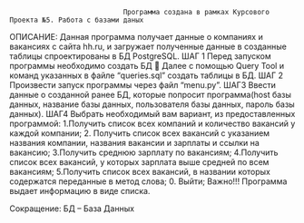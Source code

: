 					            Программа создана в рамках Курсового Проекта №5. Работа с базами даных

ОПИСАНИЕ:
	Данная программа получает данные о компаниях и вакансиях с сайта hh.ru, и загружает полученные данные в созданные таблицы спроектированы в БД PostgreSQL.
ШАГ 1
	Перед запуском программы необходимо создать БД  Далее с помощью Query Tool и команд указанных в файле “queries.sql” создать таблицы в БД.
ШАГ 2
	Произвести запуск программы через файл “menu.py”.
ШАГ3
	Ввести данные о созданной ранее БД, которые попросит программа(host базы данных, название базы данных, пользователя базы данных, пароль базы данных).
ШАГ4
	Выбрать необходимый вам вариант, из предоставленных программой:
		1.Получить список всех компаний и количество вакансий у каждой компании;
		2. Получить список всех вакансий с указанием названия компании, названия вакансии и зарплаты и ссылки на вакансию;
		3.Получить среднюю зарплату по вакансиям;
		4.Получить список всех вакансий, у которых зарплата выше средней по всем вакансиям;
		5.Получить список всех вакансий, в названии которых содержатся переданные в метод слова;
		0. Выйти;
Важно!!! Программа выдает информацию в виде списка.


Сокращение:
БД – База Данных